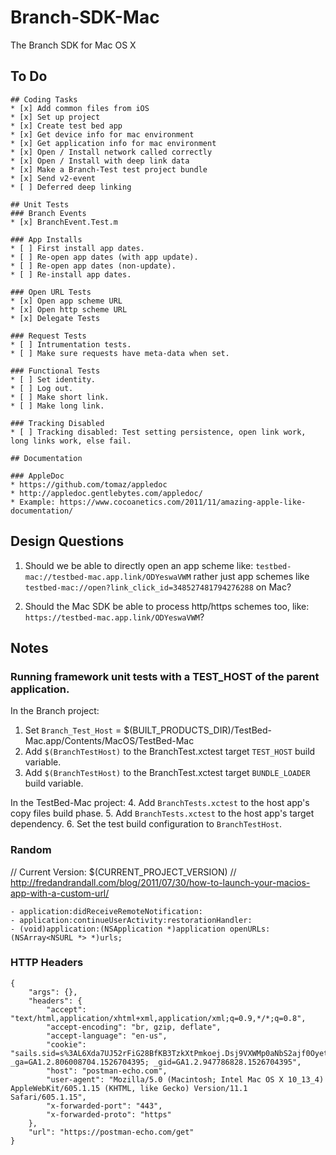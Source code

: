 # Branch-SDK-Mac
The Branch SDK for Mac OS X

## To Do
```
## Coding Tasks
* [x] Add common files from iOS
* [x] Set up project
* [x] Create test bed app
* [x] Get device info for mac environment
* [x] Get application info for mac environment
* [x] Open / Install network called correctly
* [x] Open / Install with deep link data
* [x] Make a Branch-Test test project bundle
* [x] Send v2-event
* [ ] Deferred deep linking

## Unit Tests
### Branch Events
* [x] BranchEvent.Test.m

### App Installs
* [ ] First install app dates.
* [ ] Re-open app dates (with app update).
* [ ] Re-open app dates (non-update).
* [ ] Re-install app dates.

### Open URL Tests
* [x] Open app scheme URL
* [x] Open http scheme URL 
* [x] Delegate Tests

### Request Tests
* [ ] Intrumentation tests.
* [ ] Make sure requests have meta-data when set.

### Functional Tests
* [ ] Set identity.
* [ ] Log out.
* [ ] Make short link.
* [ ] Make long link.

### Tracking Disabled
* [ ] Tracking disabled: Test setting persistence, open link work, long links work, else fail.

## Documentation

### AppleDoc
* https://github.com/tomaz/appledoc
* http://appledoc.gentlebytes.com/appledoc/
* Example: https://www.cocoanetics.com/2011/11/amazing-apple-like-documentation/
```

## Design Questions
1. Should we be able to directly open an app scheme like:  `testbed-mac://testbed-mac.app.link/ODYeswaVWM` rather just 
    app schemes like `testbed-mac://open?link_click_id=348527481794276288` on Mac?
     
2. Should the Mac SDK be able to process http/https schemes too, like: `https://testbed-mac.app.link/ODYeswaVWM`?

## Notes

### Running framework unit tests with a TEST_HOST  of the parent application.

In the Branch project:
1.  Set `Branch_Test_Host` = $(BUILT_PRODUCTS_DIR)/TestBed-Mac.app/Contents/MacOS/TestBed-Mac
2.  Add `$(BranchTestHost)` to the BranchTest.xctest target `TEST_HOST` build variable.
3.  Add `$(BranchTestHost)` to the BranchTest.xctest target `BUNDLE_LOADER` build variable.

In the TestBed-Mac project:
4.  Add `BranchTests.xctest` to the host app's copy files build phase.
5.  Add `BranchTests.xctest` to the host app's target dependency.
6. Set the test build configuration to `BranchTestHost`.
 
### Random

// Current Version:  $(CURRENT_PROJECT_VERSION)
// http://fredandrandall.com/blog/2011/07/30/how-to-launch-your-macios-app-with-a-custom-url/

```
- application:didReceiveRemoteNotification:
- application:continueUserActivity:restorationHandler:
- (void)application:(NSApplication *)application openURLs:(NSArray<NSURL *> *)urls;
```
### HTTP Headers

```
{
    "args": {},
    "headers": {
        "accept": "text/html,application/xhtml+xml,application/xml;q=0.9,*/*;q=0.8",
        "accept-encoding": "br, gzip, deflate",
        "accept-language": "en-us",
        "cookie": "sails.sid=s%3AL6Xda7UJ52rFiG28BfKB3TzkXtPmkoej.Dsj9VXWMp0aNbS2ajf0Oyetjs9sMZwcaN2ydga5fdVw; _ga=GA1.2.806008704.1526704395; _gid=GA1.2.947786828.1526704395",
        "host": "postman-echo.com",
        "user-agent": "Mozilla/5.0 (Macintosh; Intel Mac OS X 10_13_4) AppleWebKit/605.1.15 (KHTML, like Gecko) Version/11.1 Safari/605.1.15",
        "x-forwarded-port": "443",
        "x-forwarded-proto": "https"
    },
    "url": "https://postman-echo.com/get"
}
```
